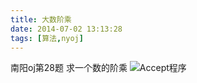 ```yaml
---
title: 大数阶乘
date: 2014-07-02 13:13:28
tags: [算法,nyoj]
---
```

南阳oj第28题
求一个数的阶乘
![Accept程序](/images/2014/07/long-number-factorial-program.png)